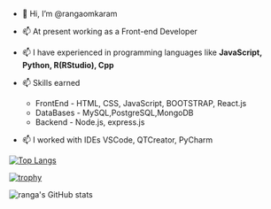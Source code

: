 - 👋 Hi, I’m @rangaomkaram
-  📫 At present working as a Front-end Developer
- 📫 I have experienced in programming languages like <b>JavaScript, Python, R(RStudio), Cpp</b>
- 📫 Skills earned 
       <ul>
       <li> FrontEnd         - HTML, CSS, JavaScript, BOOTSTRAP, React.js</li>
       <li> DataBases        - MySQL,PostgreSQL,MongoDB </li>
       <li> Backend          - Node.js, express.js </li>
      </ul>

- 📫 I worked with IDEs VSCode, QTCreator, PyCharm

[![Top Langs](https://github-readme-stats.vercel.app/api/top-langs/?username=rangaomkaram)](https://github.com/anuraghazra/github-readme-stats)
  
[![trophy](https://github-profile-trophy.vercel.app/?username=rangaomkaram&theme=discord)](https://github.com/rangaomkaram/github-profile-trophy)


![ranga's GitHub stats](https://github-readme-stats.vercel.app/api?username=rangaomkaram&show_icons=true&theme=radical)
<!--- 📫 I worked as a Geo-Spatial Analyst intern (Domain: Agriculture) --->


 
<!---
rangaomkaram /My Profile is a ✨ special ✨ repository because its `README.md` (this file) appears on your GitHub profile.
You can click the Preview link to take a look at your changes.
--->
